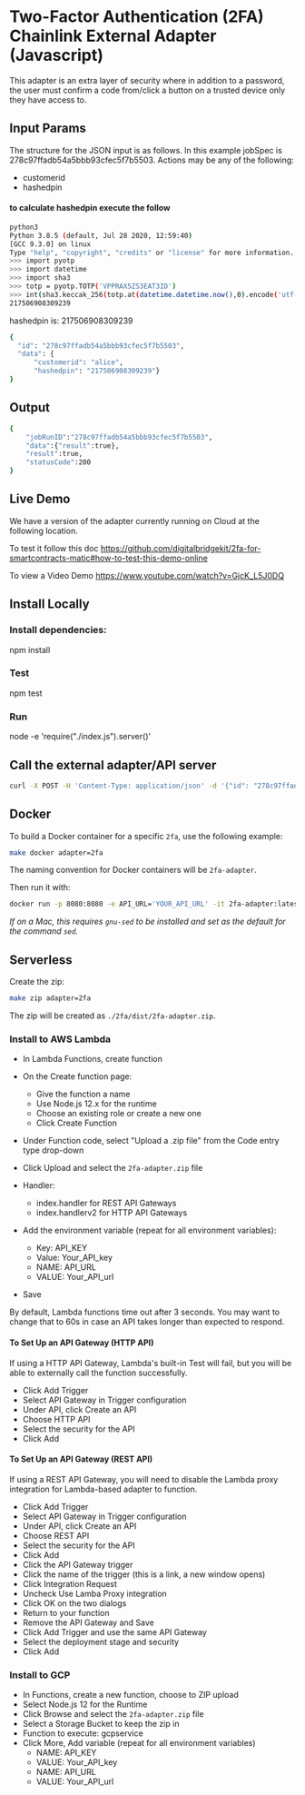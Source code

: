 # Two-Factor Authentication (2FA) Chainlink External Adapter (Javascript)

This adapter is an extra layer of security where in addition to a password, the user must confirm a code from/click a button on a trusted device only they have access to.

## Input Params

The structure for the JSON input is as follows. In this example jobSpec is 278c97ffadb54a5bbb93cfec5f7b5503. Actions may be any of the following:

* customerid 
* hashedpin

#### to calculate hashedpin execute the follow

```bash
python3
Python 3.8.5 (default, Jul 28 2020, 12:59:40) 
[GCC 9.3.0] on linux
Type "help", "copyright", "credits" or "license" for more information.
>>> import pyotp
>>> import datetime
>>> import sha3
>>> totp = pyotp.TOTP('VPPRAX5ZS3EAT3ID')
>>> int(sha3.keccak_256(totp.at(datetime.datetime.now(),0).encode('utf-8')).hexdigest()[:12],16)
217506908309239
```
hashedpin is: 217506908309239
```bash
{
  "id": "278c97ffadb54a5bbb93cfec5f7b5503", 
  "data": {
      "customerid": "alice", 
      "hashedpin": "217506908309239"}
}
```
## Output

```bash
{
    "jobRunID":"278c97ffadb54a5bbb93cfec5f7b5503",
    "data":{"result":true},
    "result":true,
    "statusCode":200
}
```
## Live Demo

We have a version of the adapter currently running on Cloud at the following location.

To test it follow this doc  https://github.com/digitalbridgekit/2fa-for-smartcontracts-matic#how-to-test-this-demo-online

To view a Video Demo  https://www.youtube.com/watch?v=GjcK_L5J0DQ

## Install Locally

### Install dependencies:

npm install

### Test 

npm test

### Run
node -e 'require("./index.js").server()'

## Call the external adapter/API server

```bash
curl -X POST -H 'Content-Type: application/json' -d '{"id": "278c97ffadb54a5bbb93cfec5f7b5503", "data": {"customerid": "alice", "hashedpin": "217506908309239"}}' "http://localhost:8080"
``` 

## Docker

To build a Docker container for a specific `2fa`, use the following example:

```bash
make docker adapter=2fa
```

The naming convention for Docker containers will be `2fa-adapter`.

Then run it with:

```bash
docker run -p 8080:8080 -e API_URL='YOUR_API_URL' -it 2fa-adapter:latest
```
_If on a Mac, this requires `gnu-sed` to be installed and set as the default for the command `sed`._

## Serverless

Create the zip:

```bash
make zip adapter=2fa
```

The zip will be created as `./2fa/dist/2fa-adapter.zip`.

### Install to AWS Lambda

- In Lambda Functions, create function
- On the Create function page:
  - Give the function a name
  - Use Node.js 12.x for the runtime
  - Choose an existing role or create a new one
  - Click Create Function
- Under Function code, select "Upload a .zip file" from the Code entry type drop-down
- Click Upload and select the `2fa-adapter.zip` file
- Handler:
    - index.handler for REST API Gateways
    - index.handlerv2 for HTTP API Gateways
- Add the environment variable (repeat for all environment variables):
  - Key: API_KEY
  - Value: Your_API_key
  - NAME: API_URL
  - VALUE: Your_API_url

- Save

By default, Lambda functions time out after 3 seconds. You may want to change that to 60s in case an API takes longer than expected to respond.

#### To Set Up an API Gateway (HTTP API)

If using a HTTP API Gateway, Lambda's built-in Test will fail, but you will be able to externally call the function successfully.

- Click Add Trigger
- Select API Gateway in Trigger configuration
- Under API, click Create an API
- Choose HTTP API
- Select the security for the API
- Click Add

#### To Set Up an API Gateway (REST API)

If using a REST API Gateway, you will need to disable the Lambda proxy integration for Lambda-based adapter to function.

- Click Add Trigger
- Select API Gateway in Trigger configuration
- Under API, click Create an API
- Choose REST API
- Select the security for the API
- Click Add
- Click the API Gateway trigger
- Click the name of the trigger (this is a link, a new window opens)
- Click Integration Request
- Uncheck Use Lamba Proxy integration
- Click OK on the two dialogs
- Return to your function
- Remove the API Gateway and Save
- Click Add Trigger and use the same API Gateway
- Select the deployment stage and security
- Click Add

### Install to GCP

- In Functions, create a new function, choose to ZIP upload
- Select Node.js 12 for the Runtime
- Click Browse and select the `2fa-adapter.zip` file
- Select a Storage Bucket to keep the zip in
- Function to execute: gcpservice
- Click More, Add variable (repeat for all environment variables)
  - NAME: API_KEY
  - VALUE: Your_API_key
  - NAME: API_URL
  - VALUE: Your_API_url
